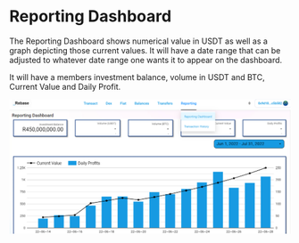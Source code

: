 # Reporting Dashboard

The Reporting Dashboard shows numerical value in USDT as well as a graph depicting those current values.  It will have a date range that can be adjusted to whatever date range one wants it to appear on the dashboard.

It will have a members investment balance, volume in USDT and BTC, Current Value and Daily Profit.



![](<../../.gitbook/assets/image (38).png>)

